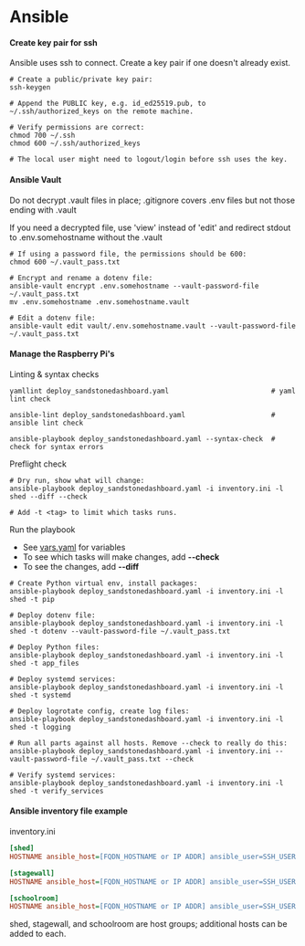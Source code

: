 # Ansible

#### Create key pair for ssh 

Ansible uses ssh to connect. Create a key pair if one doesn't already exist.

```shell
# Create a public/private key pair:
ssh-keygen

# Append the PUBLIC key, e.g. id_ed25519.pub, to ~/.ssh/authorized_keys on the remote machine.

# Verify permissions are correct:
chmod 700 ~/.ssh
chmod 600 ~/.ssh/authorized_keys

# The local user might need to logout/login before ssh uses the key.
```

#### Ansible Vault

Do not decrypt .vault files in place; .gitignore covers .env files but not those ending with .vault

If you need a decrypted file, use 'view' instead of 'edit' and redirect stdout to .env.somehostname without the .vault 

```shell
# If using a password file, the permissions should be 600:
chmod 600 ~/.vault_pass.txt

# Encrypt and rename a dotenv file:
ansible-vault encrypt .env.somehostname --vault-password-file ~/.vault_pass.txt
mv .env.somehostname .env.somehostname.vault

# Edit a dotenv file:
ansible-vault edit vault/.env.somehostname.vault --vault-password-file ~/.vault_pass.txt
```

#### Manage the Raspberry Pi's

Linting & syntax checks

```shell
yamllint deploy_sandstonedashboard.yaml                         # yaml lint check

ansible-lint deploy_sandstonedashboard.yaml                     # ansible lint check

ansible-playbook deploy_sandstonedashboard.yaml --syntax-check  # check for syntax errors
```

Preflight check

```shell
# Dry run, show what will change:
ansible-playbook deploy_sandstonedashboard.yaml -i inventory.ini -l shed --diff --check

# Add -t <tag> to limit which tasks runs.
```

Run the playbook

* See [vars.yaml](vars.yaml) for variables
* To see which tasks will make changes, add **--check**
* To see the changes, add **--diff**

```shell
# Create Python virtual env, install packages:
ansible-playbook deploy_sandstonedashboard.yaml -i inventory.ini -l shed -t pip

# Deploy dotenv file:
ansible-playbook deploy_sandstonedashboard.yaml -i inventory.ini -l shed -t dotenv --vault-password-file ~/.vault_pass.txt

# Deploy Python files:
ansible-playbook deploy_sandstonedashboard.yaml -i inventory.ini -l shed -t app_files

# Deploy systemd services:
ansible-playbook deploy_sandstonedashboard.yaml -i inventory.ini -l shed -t systemd

# Deploy logrotate config, create log files:
ansible-playbook deploy_sandstonedashboard.yaml -i inventory.ini -l shed -t logging
```

```shell
# Run all parts against all hosts. Remove --check to really do this:
ansible-playbook deploy_sandstonedashboard.yaml -i inventory.ini --vault-password-file ~/.vault_pass.txt --check
```

```shell
# Verify systemd services:
ansible-playbook deploy_sandstonedashboard.yaml -i inventory.ini -l shed -t verify_services
```

#### Ansible inventory file example

inventory.ini

```ini
[shed]
HOSTNAME ansible_host=[FQDN_HOSTNAME or IP ADDR] ansible_user=SSH_USER ansible_port=PORT dotenv_host=HOSTNAME

[stagewall]
HOSTNAME ansible_host=[FQDN_HOSTNAME or IP ADDR] ansible_user=SSH_USER ansible_port=PORT dotenv_host=HOSTNAME

[schoolroom]
HOSTNAME ansible_host=[FQDN_HOSTNAME or IP ADDR] ansible_user=SSH_USER ansible_port=PORT dotenv_host=HOSTNAME
```

shed, stagewall, and schoolroom are host groups; additional hosts can be added to each.
